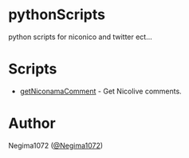 # pythonScripts
python scripts for niconico and twitter ect...

# Scripts
* [getNiconamaComment](getNiconamaComment.py) - Get Nicolive comments.

# Author
Negima1072 ([@Negima1072](https://twitter.com/Negima1072))
